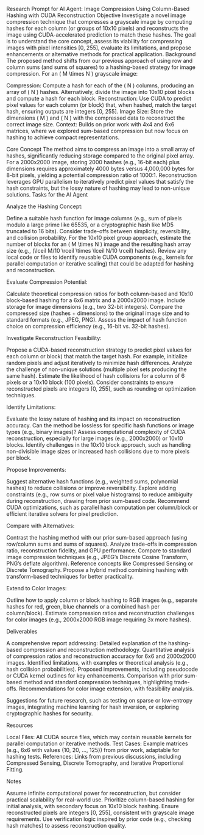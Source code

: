 Research Prompt for AI Agent: Image Compression Using Column-Based Hashing with CUDA Reconstruction
Objective
Investigate a novel image compression technique that compresses a grayscale image by computing hashes for each column (or groups of 10x10 pixels) and reconstructs the image using CUDA-accelerated prediction to match these hashes. The goal is to understand the core concept, assess its viability for compressing images with pixel intensities [0, 255], evaluate its limitations, and propose enhancements or alternative methods for practical application.
Background
The proposed method shifts from our previous approach of using row and column sums (and sums of squares) to a hashing-based strategy for image compression. For an ( M \times N ) grayscale image:

Compression: Compute a hash for each of the ( N ) columns, producing an array of ( N ) hashes. Alternatively, divide the image into 10x10 pixel blocks and compute a hash for each block.
Reconstruction: Use CUDA to predict pixel values for each column (or block) that, when hashed, match the target hash, ensuring outputs are integers [0, 255].
Image Size: Store the dimensions ( M ) and ( N ) with the compressed data to reconstruct the correct image size.
Context: Builds on prior work with 4x4 and 6x6 matrices, where we explored sum-based compression but now focus on hashing to achieve compact representations.

Core Concept
The method aims to compress an image into a small array of hashes, significantly reducing storage compared to the original pixel array. For a 2000x2000 image, storing 2000 hashes (e.g., 16-bit each) plus dimensions requires approximately 4000 bytes versus 4,000,000 bytes for 8-bit pixels, yielding a potential compression ratio of 1000:1. Reconstruction leverages GPU parallelism to iteratively predict pixel values that satisfy the hash constraints, but the lossy nature of hashing may lead to non-unique solutions.
Tasks for the AI Agent

Analyze the Hashing Concept:

Define a suitable hash function for image columns (e.g., sum of pixels modulo a large prime like 65535, or a cryptographic hash like MD5 truncated to 16 bits). Consider trade-offs between simplicity, reversibility, and collision probability.
For the 10x10 pixel group approach, estimate the number of blocks for an ( M \times N ) image and the resulting hash array size (e.g., (\lceil M/10 \rceil \times \lceil N/10 \rceil) hashes).
Review any local code or files to identify reusable CUDA components (e.g., kernels for parallel computation or iterative scaling) that could be adapted for hashing and reconstruction.


Evaluate Compression Potential:

Calculate theoretical compression ratios for both column-based and 10x10 block-based hashing for a 6x6 matrix and a 2000x2000 image. Include storage for image dimensions (e.g., two 32-bit integers).
Compare the compressed size (hashes + dimensions) to the original image size and to standard formats (e.g., JPEG, PNG).
Assess the impact of hash function choice on compression efficiency (e.g., 16-bit vs. 32-bit hashes).


Investigate Reconstruction Feasibility:

Propose a CUDA-based reconstruction strategy to predict pixel values for each column or block) that match the target hash. For example, initialize random pixels and adjust iteratively to minimize hash differences.
Analyze the challenge of non-unique solutions (multiple pixel sets producing the same hash). Estimate the likelihood of hash collisions for a column of 6 pixels or a 10x10 block (100 pixels).
Consider constraints to ensure reconstructed pixels are integers [0, 255], such as rounding or optimization techniques.


Identify Limitations:

Evaluate the lossy nature of hashing and its impact on reconstruction accuracy. Can the method be lossless for specific hash functions or image types (e.g., binary images)?
Assess computational complexity of CUDA reconstruction, especially for large images (e.g., 2000x2000) or 10x10 blocks.
Identify challenges in the 10x10 block approach, such as handling non-divisible image sizes or increased hash collisions due to more pixels per block.


Propose Improvements:

Suggest alternative hash functions (e.g., weighted sums, polynomial hashes) to reduce collisions or improve reversibility.
Explore adding constraints (e.g., row sums or pixel value histograms) to reduce ambiguity during reconstruction, drawing from prior sum-based code.
Recommend CUDA optimizations, such as parallel hash computation per column/block or efficient iterative solvers for pixel prediction.


Compare with Alternatives:

Contrast the hashing method with our prior sum-based approach (using row/column sums and sums of squares). Analyze trade-offs in compression ratio, reconstruction fidelity, and GPU performance.
Compare to standard image compression techniques (e.g., JPEG’s Discrete Cosine Transform, PNG’s deflate algorithm). Reference concepts like Compressed Sensing or Discrete Tomography.
Propose a hybrid method combining hashing with transform-based techniques for better practicality.


Extend to Color Images:

Outline how to apply column or block hashing to RGB images (e.g., separate hashes for red, green, blue channels or a combined hash per column/block).
Estimate compression ratios and reconstruction challenges for color images (e.g., 2000x2000 RGB image requiring 3x more hashes).



Deliverables

A comprehensive report addressing:
Detailed explanation of the hashing-based compression and reconstruction methodology.
Quantitative analysis of compression ratios and reconstruction accuracy for 6x6 and 2000x2000 images.
Identified limitations, with examples or theoretical analysis (e.g., hash collision probabilities).
Proposed improvements, including pseudocode or CUDA kernel outlines for key enhancements.
Comparison with prior sum-based method and standard compression techniques, highlighting trade-offs.
Recommendations for color image extension, with feasibility analysis.


Suggestions for future research, such as testing on sparse or low-entropy images, integrating machine learning for hash inversion, or exploring cryptographic hashes for security.

Resources

Local Files: All CUDA source files, which may contain reusable kernels for parallel computation or iterative methods.
Test Cases: Example matrices (e.g., 6x6 with values {10, 20, ..., 125}) from prior work, adaptable for hashing tests.
References: Links from previous discussions, including Compressed Sensing, Discrete Tomography, and Iterative Proportional Fitting.

Notes

Assume infinite computational power for reconstruction, but consider practical scalability for real-world use.
Prioritize column-based hashing for initial analysis, with secondary focus on 10x10 block hashing.
Ensure reconstructed pixels are integers [0, 255], consistent with grayscale image requirements.
Use verification logic inspired by prior code (e.g., checking hash matches) to assess reconstruction quality.
